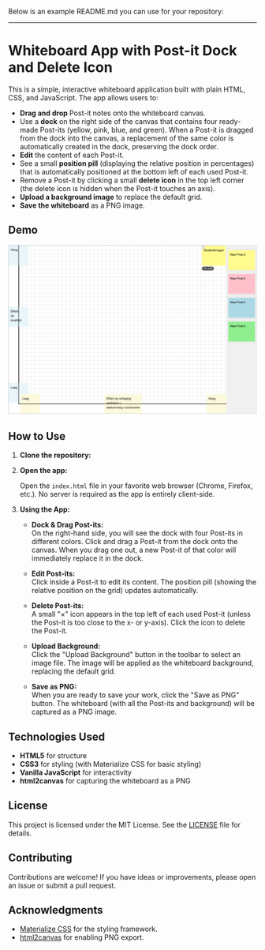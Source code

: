 Below is an example README.md you can use for your repository:

---

# Whiteboard App with Post-it Dock and Delete Icon

This is a simple, interactive whiteboard application built with plain HTML, CSS, and JavaScript. The app allows users to:

- **Drag and drop** Post-it notes onto the whiteboard canvas.
- Use a **dock** on the right side of the canvas that contains four ready-made Post-its (yellow, pink, blue, and green). When a Post-it is dragged from the dock into the canvas, a replacement of the same color is automatically created in the dock, preserving the dock order.
- **Edit** the content of each Post-it.
- See a small **position pill** (displaying the relative position in percentages) that is automatically positioned at the bottom left of each used Post-it.
- Remove a Post-it by clicking a small **delete icon** in the top left corner (the delete icon is hidden when the Post-it touches an axis).
- **Upload a background image** to replace the default grid.
- **Save the whiteboard** as a PNG image.

## Demo

![Whiteboard App Demo](screenshot.png)

## How to Use

1. **Clone the repository:**

2. **Open the app:**

   Open the `index.html` file in your favorite web browser (Chrome, Firefox, etc.). No server is required as the app is entirely client-side.

3. **Using the App:**

   - **Dock & Drag Post-its:**  
     On the right-hand side, you will see the dock with four Post-its in different colors. Click and drag a Post-it from the dock onto the canvas. When you drag one out, a new Post-it of that color will immediately replace it in the dock.

   - **Edit Post-its:**  
     Click inside a Post-it to edit its content. The position pill (showing the relative position on the grid) updates automatically.

   - **Delete Post-its:**  
     A small "×" icon appears in the top left of each used Post-it (unless the Post-it is too close to the x- or y-axis). Click the icon to delete the Post-it.

   - **Upload Background:**  
     Click the "Upload Background" button in the toolbar to select an image file. The image will be applied as the whiteboard background, replacing the default grid.

   - **Save as PNG:**  
     When you are ready to save your work, click the "Save as PNG" button. The whiteboard (with all the Post-its and background) will be captured as a PNG image.

## Technologies Used

- **HTML5** for structure
- **CSS3** for styling (with Materialize CSS for basic styling)
- **Vanilla JavaScript** for interactivity
- **html2canvas** for capturing the whiteboard as a PNG

## License

This project is licensed under the MIT License. See the [LICENSE](LICENSE) file for details.

## Contributing

Contributions are welcome! If you have ideas or improvements, please open an issue or submit a pull request.

## Acknowledgments

- [Materialize CSS](https://materializecss.com/) for the styling framework.
- [html2canvas](https://html2canvas.hertzen.com/) for enabling PNG export.
